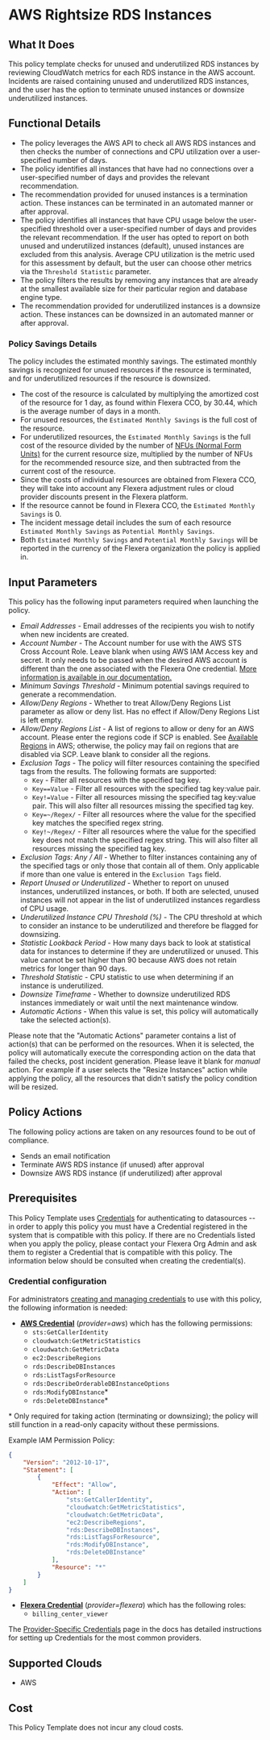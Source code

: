 # AWS Rightsize RDS Instances

## What It Does

This policy template checks for unused and underutilized RDS instances by reviewing CloudWatch metrics for each RDS instance in the AWS account. Incidents are raised containing unused and underutilized RDS instances, and the user has the option to terminate unused instances or downsize underutilized instances.

## Functional Details

- The policy leverages the AWS API to check all AWS RDS instances and then checks the number of connections and CPU utilization over a user-specified number of days.
- The policy identifies all instances that have had no connections over a user-specified number of days and provides the relevant recommendation.
- The recommendation provided for unused instances is a termination action. These instances can be terminated in an automated manner or after approval.
- The policy identifies all instances that have CPU usage below the user-specified threshold over a user-specified number of days and provides the relevant recommendation. If the user has opted to report on both unused and underutilized instances (default), unused instances are excluded from this analysis. Average CPU utilization is the metric used for this assessment by default, but the user can choose other metrics via the `Threshold Statistic` parameter.
- The policy filters the results by removing any instances that are already at the smallest available size for their particular region and database engine type.
- The recommendation provided for underutilized instances is a downsize action. These instances can be downsized in an automated manner or after approval.

### Policy Savings Details

The policy includes the estimated monthly savings. The estimated monthly savings is recognized for unused resources if the resource is terminated, and for underutilized resources if the resource is downsized.

- The cost of the resource is calculated by multiplying the amortized cost of the resource for 1 day, as found within Flexera CCO, by 30.44, which is the average number of days in a month.
- For unused resources, the `Estimated Monthly Savings` is the full cost of the resource.
- For underutilized resources, the `Estimated Monthly Savings` is the full cost of the resource divided by the number of [NFUs (Normal Form Units)](https://docs.aws.amazon.com/whitepapers/latest/cost-optimization-reservation-models/normalization-factor-for-dedicated-ec2-instances.html) for the current resource size, multiplied by the number of NFUs for the recommended resource size, and then subtracted from the current cost of the resource.
- Since the costs of individual resources are obtained from Flexera CCO, they will take into account any Flexera adjustment rules or cloud provider discounts present in the Flexera platform.
- If the resource cannot be found in Flexera CCO, the `Estimated Monthly Savings` is 0.
- The incident message detail includes the sum of each resource `Estimated Monthly Savings` as `Potential Monthly Savings`.
- Both `Estimated Monthly Savings` and `Potential Monthly Savings` will be reported in the currency of the Flexera organization the policy is applied in.

## Input Parameters

This policy has the following input parameters required when launching the policy.

- *Email Addresses* - Email addresses of the recipients you wish to notify when new incidents are created.
- *Account Number* - The Account number for use with the AWS STS Cross Account Role. Leave blank when using AWS IAM Access key and secret. It only needs to be passed when the desired AWS account is different than the one associated with the Flexera One credential. [More information is available in our documentation.](https://docs.flexera.com/flexera/EN/Automation/ProviderCredentials.htm#automationadmin_1982464505_1123608)
- *Minimum Savings Threshold* - Minimum potential savings required to generate a recommendation.
- *Allow/Deny Regions* - Whether to treat Allow/Deny Regions List parameter as allow or deny list. Has no effect if Allow/Deny Regions List is left empty.
- *Allow/Deny Regions List* - A list of regions to allow or deny for an AWS account. Please enter the regions code if SCP is enabled. See [Available Regions](https://docs.aws.amazon.com/AWSEC2/latest/UserGuide/using-regions-availability-zones.html#concepts-available-regions) in AWS; otherwise, the policy may fail on regions that are disabled via SCP. Leave blank to consider all the regions.
- *Exclusion Tags* - The policy will filter resources containing the specified tags from the results. The following formats are supported:
  - `Key` - Filter all resources with the specified tag key.
  - `Key==Value` - Filter all resources with the specified tag key:value pair.
  - `Key!=Value` - Filter all resources missing the specified tag key:value pair. This will also filter all resources missing the specified tag key.
  - `Key=~/Regex/` - Filter all resources where the value for the specified key matches the specified regex string.
  - `Key!~/Regex/` - Filter all resources where the value for the specified key does not match the specified regex string. This will also filter all resources missing the specified tag key.
- *Exclusion Tags: Any / All* - Whether to filter instances containing any of the specified tags or only those that contain all of them. Only applicable if more than one value is entered in the `Exclusion Tags` field.
- *Report Unused or Underutilized* - Whether to report on unused instances, underutilized instances, or both. If both are selected, unused instances will not appear in the list of underutilized instances regardless of CPU usage.
- *Underutilized Instance CPU Threshold (%)* - The CPU threshold at which to consider an instance to be underutilized and therefore be flagged for downsizing.
- *Statistic Lookback Period* - How many days back to look at statistical data for instances to determine if they are underutilized or unused. This value cannot be set higher than 90 because AWS does not retain metrics for longer than 90 days.
- *Threshold Statistic* - CPU statistic to use when determining if an instance is underutilized.
- *Downsize Timeframe* - Whether to downsize underutilized RDS instances immediately or wait until the next maintenance window.
- *Automatic Actions* - When this value is set, this policy will automatically take the selected action(s).

Please note that the "Automatic Actions" parameter contains a list of action(s) that can be performed on the resources. When it is selected, the policy will automatically execute the corresponding action on the data that failed the checks, post incident generation. Please leave it blank for *manual* action.
For example if a user selects the "Resize Instances" action while applying the policy, all the resources that didn't satisfy the policy condition will be resized.

## Policy Actions

The following policy actions are taken on any resources found to be out of compliance.

- Sends an email notification
- Terminate AWS RDS instance (if unused) after approval
- Downsize AWS RDS instance (if underutilized) after approval

## Prerequisites

This Policy Template uses [Credentials](https://docs.flexera.com/flexera/EN/Automation/ManagingCredentialsExternal.htm) for authenticating to datasources -- in order to apply this policy you must have a Credential registered in the system that is compatible with this policy. If there are no Credentials listed when you apply the policy, please contact your Flexera Org Admin and ask them to register a Credential that is compatible with this policy. The information below should be consulted when creating the credential(s).

### Credential configuration

For administrators [creating and managing credentials](https://docs.flexera.com/flexera/EN/Automation/ManagingCredentialsExternal.htm) to use with this policy, the following information is needed:

- [**AWS Credential**](https://docs.flexera.com/flexera/EN/Automation/ProviderCredentials.htm#automationadmin_1982464505_1121575) (*provider=aws*) which has the following permissions:
  - `sts:GetCallerIdentity`
  - `cloudwatch:GetMetricStatistics`
  - `cloudwatch:GetMetricData`
  - `ec2:DescribeRegions`
  - `rds:DescribeDBInstances`
  - `rds:ListTagsForResource`
  - `rds:DescribeOrderableDBInstanceOptions`
  - `rds:ModifyDBInstance`*
  - `rds:DeleteDBInstance`*

\* Only required for taking action (terminating or downsizing); the policy will still function in a read-only capacity without these permissions.

  Example IAM Permission Policy:

  ```json
  {
      "Version": "2012-10-17",
      "Statement": [
          {
              "Effect": "Allow",
              "Action": [
                  "sts:GetCallerIdentity",
                  "cloudwatch:GetMetricStatistics",
                  "cloudwatch:GetMetricData",
                  "ec2:DescribeRegions",
                  "rds:DescribeDBInstances",
                  "rds:ListTagsForResource",
                  "rds:ModifyDBInstance",
                  "rds:DeleteDBInstance"
              ],
              "Resource": "*"
          }
      ]
  }
  ```

- [**Flexera Credential**](https://docs.flexera.com/flexera/EN/Automation/ProviderCredentials.htm) (*provider=flexera*) which has the following roles:
  - `billing_center_viewer`

The [Provider-Specific Credentials](https://docs.flexera.com/flexera/EN/Automation/ProviderCredentials.htm) page in the docs has detailed instructions for setting up Credentials for the most common providers.

## Supported Clouds

- AWS

## Cost

This Policy Template does not incur any cloud costs.
